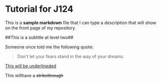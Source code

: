 # Tutorial for J124

This is a **sample markdown** file that I can type a _description_ that will show on the front page of my repository.

##This is a subtitle at level two##

Someone once told me the following quote:

>Don't let your fears stand
>in the way of your dreams.

<ins>This will be underlineded</ins>

This willhave a ~~strikethrough~~
